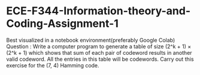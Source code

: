 # ECE-F344-Information-theory-and-Coding-Assignment-1
Best visualized in a notebook environment(preferably Google Colab)
Question : Write a computer program to generate a table of size (2^k + 1) × (2^k + 1) which shows that sum of each pair of codeword results in another valid codeword. All the entries in this table will be codewords. Carry out this exercise for the (7, 4) Hamming code.
